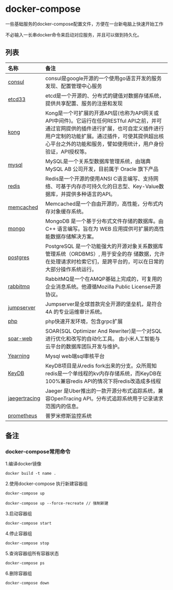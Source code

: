 # docker-compose
一些基础服务的docker-compose配置文件，方便在一台新电脑上快速开始工作

不必输入一长串docker命令来启动对应服务，并且可以做到持久化。



## 列表

| 名称 | 备注 |
|:----| :----|
| [consul](consul) | consul是google开源的一个使用go语言开发的服务发现、配置管理中心服务 |
| [etcd33](etcd33) | etcd是一个开源的、分布式的键值对数据存储系统，提供共享配置、服务的注册和发现 |
| [kong](kong) | Kong是一个可扩展的开源API层(也称为API网关或API中间件)。它运行在任何RESTful API之前，并可通过官网提供的插件进行扩展，也可自定义插件进行用户定制的功能扩展。通过插件，可使其提供超出核心平台之外的功能和服务，譬如使用统计，用户身份验证，API授权等。 |
| [mysql](mysql) | MySQL是一个关系型数据库管理系统，由瑞典MySQL AB 公司开发，目前属于 Oracle 旗下产品 |
| [redis](redis) | Redis是一个开源的使用ANSI C语言编写、支持网络、可基于内存亦可持久化的日志型、Key-Value数据库，并提供多种语言的API。 |
| [memcached](memcached) | Memcached是一个自由开源的，高性能，分布式内存对象缓存系统。 |
| [mongo](mongo) | MongoDB 是一个基于分布式文件存储的数据库。由 C++ 语言编写。旨在为 WEB 应用提供可扩展的高性能数据存储解决方案。 |
| [postgres](postgres) | PostgreSQL 是一个功能强大的开源对象关系数据库管理系统（ORDBMS）, 用于安全的存 储数据，允许在处理请求时检索它们，是跨平台的，可以在日常的大部分操作系统运行。 |
| [rabbitmq](rabbitmq) | RabbitMQ是一个在AMQP基础上完成的，可复用的企业消息系统。他遵循Mozilla Public License开源协议。 |
| [jumpserver](jumpserver) | Jumpserver是全球首款完全开源的堡垒机，是符合 4A 的专业运维审计系统。 |
| [php](php) | php快速开发环境，包含grpc扩展 |
| [soar-web](soar-web) | SOAR(SQL Optimizer And Rewriter)是一个对SQL进行优化和改写的自动化工具。 由小米人工智能与云平台的数据库团队开发与维护。 |
| [Yearning](Yearning) | Mysql web端sql审核平台 |
| [KeyDB](keydb) | KeyDB项目是从redis fork出来的分支。众所周知redis是一个单线程的kv内存存储系统，而KeyDB在100%兼容redis API的情况下将redis改造成多线程 |
| [jaegertracing](jaegertracing) | Jaeger 是Uber推出的一款开源分布式追踪系统，兼容OpenTracing API。分布式追踪系统用于记录请求范围内的信息。 |
| [prometheus](prometheus) | 普罗米修斯监控系统 |



## 备注

### docker-compose常用命令

1.编译docker镜像

```
docker build -t name .
```

2.使用docker-compose 执行新建容器组

```
docker-compose up

docker-compose up --force-recreate // 强制新建
```

3.启动容器组

```
docker-compose start
```

4.停止容器组

```
docker-compose stop
```

5.查询容器组所有容器状态

```
docker-compose ps
```

6.删除容器组

```
docker-compose down
```

